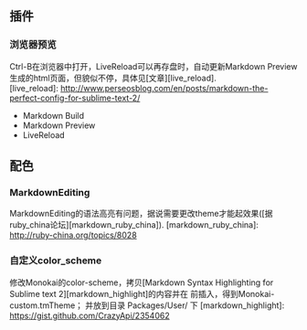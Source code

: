 ##  插件
### 浏览器预览
Ctrl-B在浏览器中打开，LiveReload可以再存盘时，自动更新Markdown Preview生成的html页面，但貌似不停，具体见[文章][live_reload].  
[live_reload]: http://www.perseosblog.com/en/posts/markdown-the-perfect-config-for-sublime-text-2/

*	Markdown Build
*	Markdown Preview
*	LiveReload 


## 配色
### MarkdownEditing
MarkdownEditing的语法高亮有问题，据说需要更改theme才能起效果([据ruby_china论坛][markdown_ruby_china]).
[markdown_ruby_china]: http://ruby-china.org/topics/8028

### 自定义color_scheme
修改Monokai的color-scheme，拷贝[Markdown Syntax Highlighting for Sublime text 2][markdown_highlight]的内容并在 </array>前插入，得到Monokai-custom.tmTheme；
并放到目录 Packages/User/ 下
[markdown_highlight]: https://gist.github.com/CrazyApi/2354062



